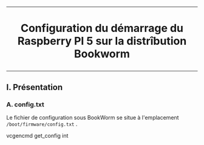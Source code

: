 ----------------------------------------------------------------------------------------------------------------------------------------------------------------------------
# <p align='center'> Configuration du démarrage du Raspberry PI 5 sur la distrîbution Bookworm </p>

----------------------------------------------------------------------------------------------------------------------------------------------------------------------------
## I. Présentation
### A. config.txt
Le fichier de configuration sous BookWorm se situe à l'emplacement `/boot/firmware/config.txt` .


vcgencmd get_config int
